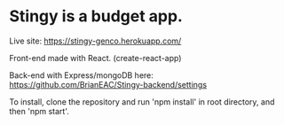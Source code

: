 # Stingy is a budget app. 
Live site: https://stingy-genco.herokuapp.com/

Front-end made with React. (create-react-app)

Back-end with Express/mongoDB here: https://github.com/BrianEAC/Stingy-backend/settings

To install, clone the repository and run 'npm install' in root directory, and then 'npm start'.

